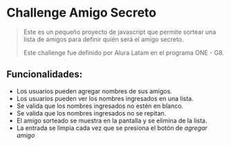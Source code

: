# Challenge Amigo Secreto
> Este es un pequeño proyecto de javascript que permite sortear una lista de amigos para definir quién será el amigo secreto.
>
> Este challenge fue definido por Alura Latam en el programa ONE - G8.

## Funcionalidades:
* Los usuarios pueden agregar nombres de sus amigos.
* Los usuarios pueden ver los nombres ingresados en una lista.
* Se valida que los nombres ingresados no estén en blanco.
* Se valida que los nombres ingresados no se repitan.
* El amigo sorteado se muestra en la pantalla y se elimina de la lista.
* La entrada se limpia cada vez que se presiona el botón de *agregar amigo*

